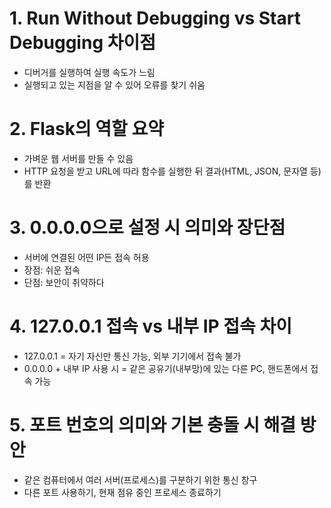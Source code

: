 # 1. Run Without Debugging vs Start Debugging 차이점
- 디버거를 실행하여 실행 속도가 느림
- 실행되고 있는 지점을 알 수 있어 오류를 찾기 쉬움

# 2. Flask의 역할 요약
- 가벼운 웹 서버를 만들 수 있음
- HTTP 요청을 받고 URL에 따라 함수를 실행한 뒤 결과(HTML, JSON, 문자열 등)를 반환

# 3. 0.0.0.0으로 설정 시 의미와 장단점
- 서버에 연결된 어떤 IP든 접속 허용
- 장점: 쉬운 접속
- 단점: 보안이 취약하다

# 4. 127.0.0.1 접속 vs 내부 IP 접속 차이
- 127.0.0.1 = 자기 자신만 통신 가능, 외부 기기에서 접속 불가
- 0.0.0.0 + 내부 IP 사용 시 = 같은 공유기(내부망)에 있는 다른 PC, 핸드폰에서 접속 가능


# 5. 포트 번호의 의미와 기본 충돌 시 해결 방안
- 같은 컴퓨터에서 여러 서버(프로세스)를 구분하기 위한 통신 창구
- 다른 포트 사용하기, 현재 점유 중인 프로세스 종료하기